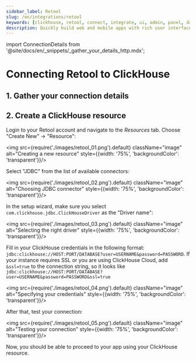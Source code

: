 ```yaml
---
sidebar_label: Retool
slug: /en/integrations/retool
keywords: [clickhouse, retool, connect, integrate, ui, admin, panel, dashboard, nocode, no-code]
description: Quickly build web and mobile apps with rich user interfaces, automate complex tasks, and integrate AI—all powered by your data.
---
```

import ConnectionDetails from '@site/docs/en/_snippets/_gather_your_details_http.mdx';

# Connecting Retool to ClickHouse

## 1. Gather your connection details
<ConnectionDetails />

## 2. Create a ClickHouse resource

Login to your Retool account and navigate to the _Resources_ tab. Choose "Create New" -> "Resource":

<img src={require('./images/retool_01.png').default} className="image" alt="Creating a new resource" style={{width: '75%', 'backgroundColor': 'transparent'}}/>
<br/>

Select "JDBC" from the list of available connectors:

<img src={require('./images/retool_02.png').default} className="image" alt="Choosing JDBC connector" style={{width: '75%', 'backgroundColor': 'transparent'}}/>
<br/>

In the setup wizard, make sure you select `com.clickhouse.jdbc.ClickHouseDriver` as the "Driver name":

<img src={require('./images/retool_03.png').default} className="image" alt="Selecting the right driver" style={{width: '75%', 'backgroundColor': 'transparent'}}/>
<br/>

Fill in your ClickHouse credentials in the following format: `jdbc:clickhouse://HOST:PORT/DATABASE?user=USERNAME&password=PASSWORD`. 
If your instance requires SSL or you are using ClickHouse Cloud, add `&ssl=true` to the connection string, so it looks like `jdbc:clickhouse://HOST:PORT/DATABASE?user=USERNAME&password=PASSWORD&ssl=true`

<img src={require('./images/retool_04.png').default} className="image" alt="Specifying your credentials" style={{width: '75%', 'backgroundColor': 'transparent'}}/>
<br/>

After that, test your connection:

<img src={require('./images/retool_05.png').default} className="image" alt="Testing your connection" style={{width: '75%', 'backgroundColor': 'transparent'}}/>
<br/>

Now, you should be able to proceed to your app using your ClickHouse resource.
